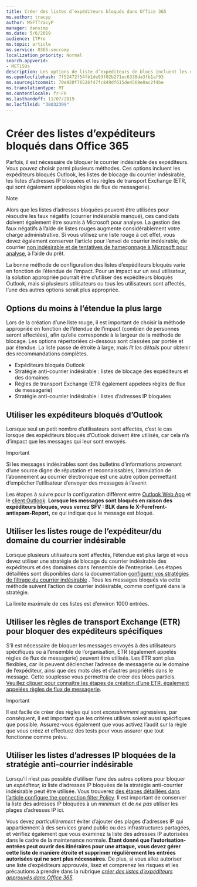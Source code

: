 ```yaml
---
title: Créer des listes d’expéditeurs bloqués dans Office 365
ms.author: tracyp
author: MSFTTracyP
manager: dansimp
ms.date: 5/6/2019
audience: ITPro
ms.topic: article
ms.service: O365-seccomp
localization_priority: Normal
search.appverid:
- MET150s
description: Les options de liste d’expéditeurs de blocs incluent les expéditeurs bloqués Outlook, les listes rouges d’expéditeurs de domaine, les listes d’adresses IP bloquées et les règles de transport Exchange (ETR), également appelées règles de flux de messagerie.
ms.openlocfilehash: 7f52472f54fb1de93f02b271ec6338da3fb1af93
ms.sourcegitcommit: 70e920f76526f47fc849df615de4569e0ac2f4be
ms.translationtype: MT
ms.contentlocale: fr-FR
ms.lasthandoff: 11/07/2019
ms.locfileid: "38032399"
---
```

# <a name="create-block-sender-lists-in-office-365"></a>Créer des listes d’expéditeurs bloqués dans Office 365

Parfois, il est nécessaire de bloquer le courrier indésirable des expéditeurs. Vous pouvez choisir parmi plusieurs méthodes. Ces options incluent les expéditeurs bloqués Outlook, les listes de blocage du courrier indésirable, les listes d’adresses IP bloquées et les règles de transport Exchange (ETR, qui sont également appelées règles de flux de messagerie).

> [!NOTE]
> Alors que les listes d’adresses bloquées peuvent être utilisées pour résoudre les faux négatifs (courrier indésirable manqué), ces candidats doivent également être soumis à Microsoft pour analyse. La gestion des faux négatifs à l’aide de listes rouges augmente considérablement votre charge administrative. Si vous utilisez une liste rouge à cet effet, vous devez également conserver l’article pour l’envoi de courrier indésirable, de courrier [non indésirable et de tentatives de hameçonnage à Microsoft pour analyse](https://docs.microsoft.com/office365/SecurityCompliance/submit-spam-non-spam-and-phishing-scam-messages-to-microsoft-for-analysis), à l’aide du prêt.

La bonne méthode de configuration des listes d’expéditeurs bloqués varie en fonction de l’étendue de l’impact. Pour un impact sur un seul utilisateur, la solution appropriée pourrait être d’utiliser des expéditeurs bloqués Outlook, mais si plusieurs utilisateurs ou tous les utilisateurs sont affectés, l’une des autres options serait plus appropriée.

## <a name="options-from-least-to-broadest-scope"></a>Options du moins à l’étendue la plus large

Lors de la création d’une liste rouge, il est important de choisir la méthode appropriée en fonction de l’étendue de l’impact (combien de personnes seront affectées), afin qu’elle corresponde à la largeur de la méthode de blocage. Les options répertoriées ci-dessous sont classées par portée et par étendue. La liste passe de étroite à large, mais *lit les détails* pour obtenir des recommandations complètes.

- Expéditeurs bloqués Outlook
- Stratégie anti-courrier indésirable : listes de blocage des expéditeurs et des domaines
- Règles de transport Exchange (ETR également appelées règles de flux de messagerie)
- Stratégie anti-courrier indésirable : listes d’adresses IP bloquées

## <a name="use-outlook-blocked-senders"></a>Utiliser les expéditeurs bloqués d’Outlook

Lorsque seul un petit nombre d’utilisateurs sont affectés, c’est le cas lorsque des expéditeurs bloqués d’Outlook doivent être utilisés, car cela n’a d’impact que les messages qui leur sont envoyés.

> [!IMPORTANT]
> Si les messages indésirables sont des bulletins d’informations provenant d’une source digne de réputation et reconnaissables, l’annulation de l’abonnement au courrier électronique est une autre option permettant d’empêcher l’utilisateur d’envoyer des messages à l’avenir.

Les étapes à suivre pour la configuration diffèrent entre [Outlook Web App](https://support.office.com/article/block-or-allow-junk-email-settings-48c9f6f7-2309-4f95-9a4d-de987e880e46) et le [client Outlook](https://support.office.com/article/overview-of-the-junk-email-filter-5ae3ea8e-cf41-4fa0-b02a-3b96e21de089). **Lorsque les messages sont bloqués en raison des expéditeurs bloqués, vous verrez SFV : BLK dans le X-Forefront-antispam-Report,** ce qui indique que le message est bloqué.

## <a name="use-anti-spam-policy-senderdomain-block-lists"></a>Utiliser les listes rouge de l’expéditeur/du domaine du courrier indésirable

Lorsque plusieurs utilisateurs sont affectés, l’étendue est plus large et vous devez utiliser une stratégie de blocage du courrier indésirable des expéditeurs et des domaines dans l’ensemble de l’entreprise. Les étapes détaillées sont disponibles dans la documentation [configurer vos stratégies de filtrage du courrier indésirable](https://docs.microsoft.com/office365/securitycompliance/configure-your-spam-filter-policies) . Tous les messages bloqués via cette méthode suivent l’action de courrier indésirable, comme configuré dans la stratégie.

La limite maximale de ces listes est d’environ 1000 entrées.

## <a name="use-exchange-transport-rules-etrs-to-block-specific-senders"></a>Utiliser les règles de transport Exchange (ETR) pour bloquer des expéditeurs spécifiques

S’il est nécessaire de bloquer les messages envoyés à des utilisateurs spécifiques ou à l’ensemble de l’organisation, ETR (également appelés règles de flux de messagerie) peuvent être utilisés. Les ETR sont plus flexibles, car ils peuvent déclencher l’adresse de messagerie ou le domaine de l’expéditeur, ainsi que des mots clés et d’autres propriétés dans le message. Cette souplesse vous permettra de créer des blocs partiels. [Veuillez cliquer pour connaître les étapes de création d’une ETR, également appelées règles de flux de messagerie](https://docs.microsoft.com/office365/SecurityCompliance/use-mail-flow-rules-to-set-the-spam-confidence-level-scl-in-messages).

> [!IMPORTANT]
> Il est facile de créer des règles qui sont *excessivement* agressives, par conséquent, il est important que les critères utilisés soient aussi spécifiques que possible. Assurez-vous également que vous activez l’audit sur la règle que vous créez et effectuez des tests pour vous assurer que tout fonctionne comme prévu.

## <a name="use-anti-spam-policy-ip-block-lists"></a>Utiliser les listes d’adresses IP bloquées de la stratégie anti-courrier indésirable

Lorsqu’il n’est pas possible d’utiliser l’une des autres options pour bloquer un *expéditeur, la* liste d’adresses IP bloquées de la stratégie anti-courrier indésirable peut être utilisée. Vous trouverez [des étapes détaillées dans l’article configure the connection filter Policy](https://docs.microsoft.com/office365/securitycompliance/configure-the-connection-filter-policy). Il est important de conserver la liste des adresses IP bloquées à un *minimum* et de *ne pas* utiliser les plages d’adresses IP ici.

Vous devez *particulièrement* éviter d’ajouter des plages d’adresses IP qui appartiennent à des services grand public ou des infrastructures partagées, et vérifiez également que vous examinez la liste des adresses IP autorisées dans le cadre de la maintenance normale. **Étant donné que l’autorisation-entrées peut ouvrir des itinéraires pour une attaque, vous devez gérer cette liste de manière étroite et supprimer régulièrement les entrées autorisées qui ne sont plus nécessaires.** De plus, si vous allez autoriser une liste d’expéditeurs approuvés, lisez et comprenez les risques et les précautions à prendre dans la rubrique *[créer des listes d’expéditeurs approuvés dans Office 365](create-safe-sender-lists-in-office-365.md)*.
